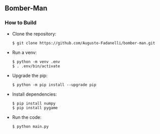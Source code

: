 ## Bomber-Man

### How to Build
  * Clone the repository:
    ````
    $ git clone https://github.com/Augusto-Fadanelli/bomber-man.git
    ````

  * Run a venv:
    ````
    $ python -m venv .env
    $ . .env/bin/activate
    ````

  * Upgrade the pip:
    ````
    $ python -m pip install --upgrade pip
    ````

  * Install dependencies:
    ````
    $ pip install numpy
    $ pip install pygame
    ````

  * Run the code:
    ````
    $ python main.py
    ````
